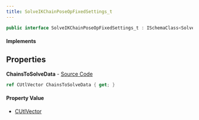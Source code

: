 ```yaml
---
title: SolveIKChainPoseOpFixedSettings_t
---
```


```csharp
public interface SolveIKChainPoseOpFixedSettings_t : ISchemaClass<SolveIKChainPoseOpFixedSettings_t>, ISchemaField, ISchemaClass, INativeHandle
```

#### Implements

## Properties

**ChainsToSolveData** - [Source Code](https://github.com/swiftly-solution/swiftlys2/blob/master/managed/src/SwiftlyS2.Generated/Schemas/Interfaces/SolveIKChainPoseOpFixedSettings_t.cs#L17)

```csharp
ref CUtlVector ChainsToSolveData { get; }
```

#### Property Value

- [CUtlVector](/docs/api/shared/natives/cutlvector)

